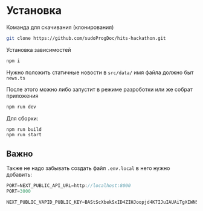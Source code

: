 # Установка 

Команда для скачивания (клонирования)
```bash
git clone https://github.com/sudoProgDoc/hits-hackathon.git
```

Установка зависимостей
```bash
npm i
```

Нужно положить статичные новости в `src/data/` имя файла должно быт `news.ts` 

После этого можно либо запустит в режиме разроботки или же собрат приложения

```bash
npm run dev
```

Для сборки:
```bash
npm run build
npm run start
```

## Важно
Также не надо забывать создать файл `.env.local` в него нужно добавить: 
```ts
PORT=NEXT_PUBLIC_API_URL=http://localhost:8000
PORT=3000

NEXT_PUBLIC_VAPID_PUBLIC_KEY=BAStScXbekSxID4ZIHJoopjd4K7IJuIAUAiTgXIWN5j4RKiHnaZRJN5vxQj1HQ3ZYc_lKo-xwl6us6k8NkSNjgc
```

